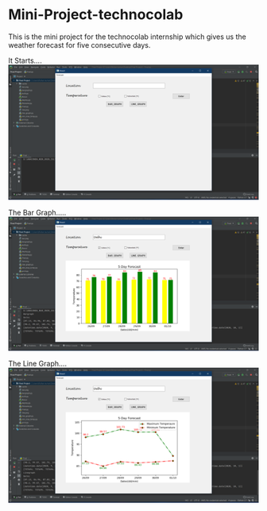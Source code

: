 # Mini-Project-technocolab
This is the mini project for the technocolab internship which gives us the weather forecast for five consecutive days.

It Starts....
![](pics/tk.png)


The Bar Graph.....
![](pics/tkb.png)


The Line Graph....
![](pics/tkl.png)
